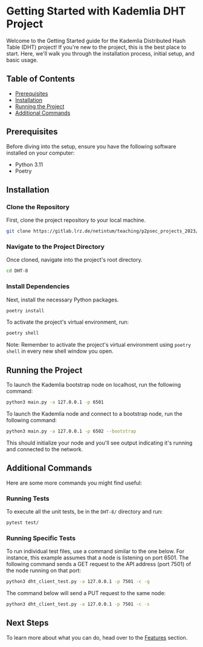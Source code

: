 # Getting Started with Kademlia DHT Project

Welcome to the Getting Started guide for the Kademlia Distributed Hash Table (DHT) project! If you're new to the project, this is the best place to start. Here, we'll walk you through the installation process, initial setup, and basic usage.

## Table of Contents

- [Prerequisites](#prerequisites)
- [Installation](#installation)
- [Running the Project](#running-the-project)
- [Additional Commands](#additional-commands)

## Prerequisites

Before diving into the setup, ensure you have the following software installed on your computer:

- Python 3.11
- Poetry

## Installation

### Clone the Repository

First, clone the project repository to your local machine.

```bash
git clone https://gitlab.lrz.de/netintum/teaching/p2psec_projects_2023/DHT-8.git
```

### Navigate to the Project Directory

Once cloned, navigate into the project's root directory.

```bash
cd DHT-8
```

### Install Dependencies

Next, install the necessary Python packages.

```bash
poetry install
```

To activate the project's virtual environment, run:

```bash
poetry shell
```

Note: Remember to activate the project's virtual environment using `poetry shell` in every new shell window you open.

## Running the Project

To launch the Kademlia bootstrap node on localhost, run the following command:

```bash
python3 main.py -a 127.0.0.1 -p 6501
```

To launch the Kademlia node and connect to a bootstrap node, run the following command:

```bash
python3 main.py -a 127.0.0.1 -p 6502 --bootstrap
```

This should initialize your node and you'll see output indicating it's running and connected to the network.

## Additional Commands

Here are some more commands you might find useful:

### Running Tests

To execute all the unit tests, be in the ```DHT-8/``` directory and run:

```bash
pytest test/
```

### Running Specific Tests

To run individual test files, use a command similar to the one below. For instance, this example assumes that a node is listening on port 6501. The following command sends a GET request to the API address (port 7501) of the node running on that port:


```bash
python3 dht_client_test.py -a 127.0.0.1 -p 7501 -c -g
```

The command below will send a PUT request to the same node:

```bash
python3 dht_client_test.py -a 127.0.0.1 -p 7501 -c -s
```

## Next Steps

To learn more about what you can do, head over to the [Features](features.md) section.